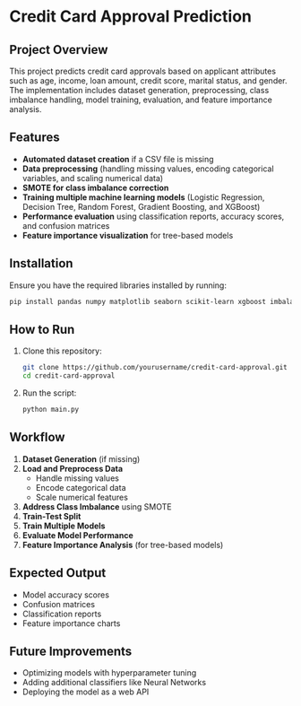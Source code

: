 # Credit Card Approval Prediction

## Project Overview
This project predicts credit card approvals based on applicant attributes such as age, income, loan amount, credit score, marital status, and gender. The implementation includes dataset generation, preprocessing, class imbalance handling, model training, evaluation, and feature importance analysis.

## Features
- **Automated dataset creation** if a CSV file is missing
- **Data preprocessing** (handling missing values, encoding categorical variables, and scaling numerical data)
- **SMOTE for class imbalance correction**
- **Training multiple machine learning models** (Logistic Regression, Decision Tree, Random Forest, Gradient Boosting, and XGBoost)
- **Performance evaluation** using classification reports, accuracy scores, and confusion matrices
- **Feature importance visualization** for tree-based models

## Installation
Ensure you have the required libraries installed by running:

```bash
pip install pandas numpy matplotlib seaborn scikit-learn xgboost imbalanced-learn
```

## How to Run
1. Clone this repository:
   ```bash
   git clone https://github.com/yourusername/credit-card-approval.git
   cd credit-card-approval
   ```
2. Run the script:
   ```bash
   python main.py
   ```

## Workflow
1. **Dataset Generation** (if missing)
2. **Load and Preprocess Data**
   - Handle missing values
   - Encode categorical data
   - Scale numerical features
3. **Address Class Imbalance** using SMOTE
4. **Train-Test Split**
5. **Train Multiple Models**
6. **Evaluate Model Performance**
7. **Feature Importance Analysis** (for tree-based models)

## Expected Output
- Model accuracy scores
- Confusion matrices
- Classification reports
- Feature importance charts

## Future Improvements
- Optimizing models with hyperparameter tuning
- Adding additional classifiers like Neural Networks
- Deploying the model as a web API


